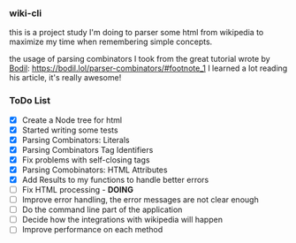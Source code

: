 ### wiki-cli

this is a project study I'm doing to parser some html from wikipedia
to maximize my time when remembering simple concepts.

the usage of parsing combinators I took from the great tutorial wrote by [Bodil](https://github.com/bodil):
https://bodil.lol/parser-combinators/#footnote_1
I learned a lot reading his article, it's really awesome!


### ToDo List

- [x] Create a Node tree for html
- [x] Started writing some tests
- [x] Parsing Combinators: Literals
- [x] Parsing Combinators Tag Identifiers
- [x] Fix problems with self-closing tags
- [x] Parsing Comobinators: HTML Attributes
- [x] Add Results to my functions to handle better errors
- [ ] Fix HTML processing - **DOING**
- [ ] Improve error handling, the error messages are not clear enough
- [ ] Do the command line part of the application
- [ ] Decide how the integrations with wikipedia will happen
- [ ] Improve performance on each method
